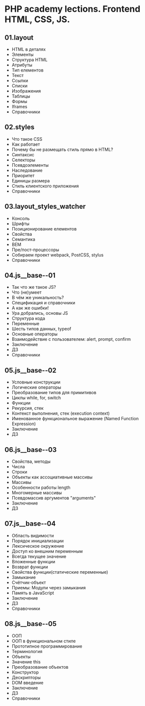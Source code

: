 # PHP academy lections. Frontend HTML, CSS, JS.
## 01.layout
- HTML в деталях
- Элементы
- Структура HTML
- Атрибуты
- Тип елементов
- Текст
- Ссылки
- Списки
- Изображения
- Таблицы
- Формы
- Iframes
- Справочники

## 02.styles
- Что такое CSS
- Как работает
- Почему бы не размещать стиль прямо в HTML?
- Синтаксис
- Селекторы
- Псевдоэлементы
- Наследование
- Приоритет
- Единицы размера
- Стиль клиентского приложения
- Справочники

## 03.layout_styles_watcher
- Консоль
- Шрифты
- Позиционирование елементов
- Свойства
- Семантика
- BEM
- Пре/пост-процессоры
- Собираем проект webpack, PostCSS, stylus
- Справочники


## 04.js__base--01
- Так что же такое JS?
- Что (не)умеет
- В чём же уникальность?
- Спецификация и справочники
- А как же ошибки!
- Ура добрались, основы JS
- Структура кода
- Переменные
- Шесть типов данных, typeof
- Основные операторы
- Взаимодействие с пользователем: alert, prompt, confirm 
- Заключение
- ДЗ
- Справочники

## 05.js__base--02
- Условные конструкции
- Логические операторы
- Преобразование типов для примитивов
- Циклы while, for, switch
- Функции
- Рекурсия, стек
- Контекст выполнения, стек (execution context)
- Именованное функциональное выражение (Named Function Expression)
- Заключение
- ДЗ

## 06.js__base--03
- Свойства, методы
- Числа
- Строки
- Объекты как ассоциативные массивы
- Массивы
- Особенности работы length
- Многомерные массивы
- Псевдомассив аргументов "arguments"
- Заключение
- ДЗ

## 07.js__base--04
- Область видимости
- Порядок инициализации
- Лексическое окружение
- Доступ ко внешним переменным
- Всегда текущее значение
- Вложенные функции
- Возврат функции
- Свойства функции(cтатические переменные)
- Замыкание
- Счётчик-объект
- Приемы: Модули через замыкания
- Память в JavaScript
- Заключение
- ДЗ
- Справочники

## 08.js__base--05
- ООП
- ООП в функциональном стиле
- Прототипное программирование
- Терминология
- Объекты
- Значение this
- Преобразование объектов
- Конструктор
- Дескрипторы
- DOM введение
- Заключение
- ДЗ
- Справочники